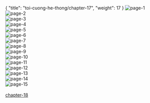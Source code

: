 { "title": "toi-cuong-he-thong/chapter-17", "weight": 17 }
<img src="toi-cuong-he-thong_0017_01-1d52217aaf1169d29982db8b0c6cfe10.webp" alt="page-1" origin="http://1.bp.blogspot.com/-q4BzETJ7HmQ/W3PsVtopAYI/AAAAAAAAENw/ESP7nyyTXr8vPxsfd1RXlfXfbAce5j-4ACLcBGAs/s1600/1.jpg?imgmax=0"><br/>
<img src="toi-cuong-he-thong_0017_02-0fd76ea9a7dc4e267b98bbe8b1703f72.webp" alt="page-2" origin="http://1.bp.blogspot.com/-Jn4c8n00V18/W3PsXaOQVsI/AAAAAAAAEOI/j_CFHWZ87GYx9JL_TrMORp0Pfq6_a12ngCLcBGAs/s1600/2.jpg?imgmax=0"><br/>
<img src="toi-cuong-he-thong_0017_03-ac3c53160f794e2ff7b81d517b6cc8f0.webp" alt="page-3" origin="http://1.bp.blogspot.com/-xhdaEBfC8fs/W3PsXmqywdI/AAAAAAAAEOQ/Z0KxZwo6ysUS6JDtMKuNKuVkpL38brifgCLcBGAs/s1600/3.jpg?imgmax=0"><br/>
<img src="toi-cuong-he-thong_0017_04-ee796965d781d89eaece5ace776dcf6b.webp" alt="page-4" origin="http://1.bp.blogspot.com/-L-MZVikTv6s/W3PsXqDQTVI/AAAAAAAAEOM/VkVC8lOVih83LYxwieRCfu-bBKa6bbDhACLcBGAs/s1600/4.jpg?imgmax=0"><br/>
<img src="toi-cuong-he-thong_0017_05-da91b0da33fa9839534829f8015d4411.webp" alt="page-5" origin="http://1.bp.blogspot.com/-CH-l_0pnGFI/W3PsYbPnWcI/AAAAAAAAEOU/Pnl_p7L9HgEq17Fu-90H8DtOwFQijQJeQCLcBGAs/s1600/5.jpg?imgmax=0"><br/>
<img src="toi-cuong-he-thong_0017_06-9447309feb89548e208597847e8af2d3.webp" alt="page-6" origin="http://1.bp.blogspot.com/-U9-yPhhRaQI/W3PsYYm1GmI/AAAAAAAAEOY/blPN_GtFK8gNpkbjT6cqQafqd7uEPP-rwCLcBGAs/s1600/6.jpg?imgmax=0"><br/>
<img src="toi-cuong-he-thong_0017_07-df98213e44e4c5424278612ec5290c94.webp" alt="page-7" origin="http://1.bp.blogspot.com/-r5o6fwV4NK4/W3PsYu3JvXI/AAAAAAAAEOc/k6xKyTgda1cwrJyCBMBvwdoQAcU-kccswCLcBGAs/s1600/7.jpg?imgmax=0"><br/>
<img src="toi-cuong-he-thong_0017_08-d5aef3ef83276492a64a3eee78716de3.webp" alt="page-8" origin="http://1.bp.blogspot.com/-ooU90QsO5dE/W3PsYr7L3xI/AAAAAAAAEOg/ZmxJUA0m9mQUrLwAR-9ZFirwYx7J3CFJQCLcBGAs/s1600/8.jpg?imgmax=0"><br/>
<img src="toi-cuong-he-thong_0017_09-76c64c573b7b0985955d5c5031c7eac8.webp" alt="page-9" origin="http://1.bp.blogspot.com/-nl7TZ31vJK4/W3PsY3zJlII/AAAAAAAAEOk/k4P_n55v5hAo-dlrusvBCGzvRuNJ0BmDQCLcBGAs/s1600/9.jpg?imgmax=0"><br/>
<img src="toi-cuong-he-thong_0017_10-8fe80b1fe2010ea3ba7dcedeaa02ea8b.webp" alt="page-10" origin="http://1.bp.blogspot.com/-7jHO4fksnPU/W3PsVZwl9uI/AAAAAAAAENo/YH9-Vrt5o8AqMO79K4TIO57_6ynyMiYoQCLcBGAs/s1600/10.jpg?imgmax=0"><br/>
<img src="toi-cuong-he-thong_0017_11-e8c4d68bf7e6a0a8f478bd1a4551537c.webp" alt="page-11" origin="http://1.bp.blogspot.com/-O0L2aK5UIcc/W3PsWZqVJnI/AAAAAAAAEN0/dNbErKe9zAsIykcrzQWhLFOXboQyvXmZgCLcBGAs/s1600/11.jpg?imgmax=0"><br/>
<img src="toi-cuong-he-thong_0017_12-14608f56301e7e330bdb318d27d23c16.webp" alt="page-12" origin="http://1.bp.blogspot.com/-iIA_rUGdzM4/W3PsWQeRjdI/AAAAAAAAEN4/957Vpf5E830FLjStqf2Sthfce2184O7HgCLcBGAs/s1600/12.jpg?imgmax=0"><br/>
<img src="toi-cuong-he-thong_0017_13-adf2546d2af324b18d7d261717b21900.webp" alt="page-13" origin="http://1.bp.blogspot.com/-AN1AkXAoswc/W3PsW19uGqI/AAAAAAAAEN8/61YWWC9q0_wTlieRHdiKHxEcRklGTC3zACLcBGAs/s1600/13.jpg?imgmax=0"><br/>
<img src="toi-cuong-he-thong_0017_14-760ecbe3326240414908a0b345713992.webp" alt="page-14" origin="http://1.bp.blogspot.com/-BPR-oxFuUDY/W3PsWz1KNsI/AAAAAAAAEOA/Vqrb9xkdt384s0Mu3qRcv7rRT46nfAjpwCLcBGAs/s1600/14.jpg?imgmax=0"><br/>
<img src="toi-cuong-he-thong_0017_15-8423c383fb16c0dc0d0bb7632a00d97c.webp" alt="page-15" origin="http://1.bp.blogspot.com/-zP1w1CD0hnc/W3PsXGsp9sI/AAAAAAAAEOE/s9PRNVNMcWgMOwQgnP0XE2zhTXz3EYWdgCLcBGAs/s1600/15.jpg?imgmax=0"><br/>
<br/><a class="nextchap" href="/toi-cuong-he-thong/chapter-18">chapter-18</a>
